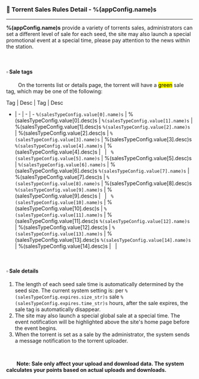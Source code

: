 ### :orange_book: Torrent Sales Rules Detail - %(appConfig.name)s
---
**%(appConfig.name)s** provide a variety of torrents sales, administrators can set a different level of sale for each seed, the site may also launch a special promotional event at a special time, please pay attention to the news within the station.

&emsp;

#### :white_small_square: Sale tags 
&emsp;&emsp; On the torrents list or details page, the torrent will have a <mark>green</mark> sale tag, which may be one of the following:


Tag | Desc | Tag | Desc
- | - | - | -
`%(salesTypeConfig.value[0].name)s` | %(salesTypeConfig.value[0].desc)s | `%(salesTypeConfig.value[1].name)s` | %(salesTypeConfig.value[1].desc)s
`%(salesTypeConfig.value[2].name)s` | %(salesTypeConfig.value[2].desc)s | `%(salesTypeConfig.value[3].name)s` | %(salesTypeConfig.value[3].desc)s
`%(salesTypeConfig.value[4].name)s` | %(salesTypeConfig.value[4].desc)s | &nbsp; | &nbsp;
`%(salesTypeConfig.value[5].name)s` | %(salesTypeConfig.value[5].desc)s | `%(salesTypeConfig.value[6].name)s` | %(salesTypeConfig.value[6].desc)s
`%(salesTypeConfig.value[7].name)s` | %(salesTypeConfig.value[7].desc)s | `%(salesTypeConfig.value[8].name)s` | %(salesTypeConfig.value[8].desc)s
`%(salesTypeConfig.value[9].name)s` | %(salesTypeConfig.value[9].desc)s | &nbsp; | &nbsp;
`%(salesTypeConfig.value[10].name)s` | %(salesTypeConfig.value[10].desc)s | `%(salesTypeConfig.value[11].name)s` | %(salesTypeConfig.value[11].desc)s
`%(salesTypeConfig.value[12].name)s` | %(salesTypeConfig.value[12].desc)s | `%(salesTypeConfig.value[13].name)s` | %(salesTypeConfig.value[13].desc)s
`%(salesTypeConfig.value[14].name)s` | %(salesTypeConfig.value[14].desc)s | &nbsp; | &nbsp;

&emsp;

#### :white_small_square: Sale details
1. The length of each seed sale time is automatically determined by the seed size. The current system setting is: per `%(salesTypeConfig.expires.size_str)s` sale `%(salesTypeConfig.expires.time_str)s` hours, after the sale expires, the sale tag is automatically disappear.
1. The site may also launch a special global sale at a special time. The event notification will be highlighted above the site's home page before the event begins.
1. When the torrent is set as a sale by the administrator, the system sends a message notification to the torrent uploader.

&emsp;

&emsp;&emsp;<span class="text-danger">**Note: Sale only affect your upload and download data. The system calculates your points based on actual uploads and downloads.**</span>